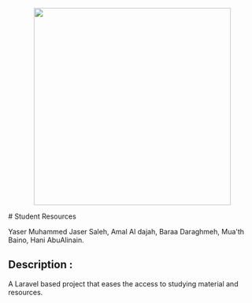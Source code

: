 <p align="center"><img src="https://res.cloudinary.com/dtfbvvkyp/image/upload/v1566331377/laravel-logolockup-cmyk-red.svg" width="400"></p>
# Student Resources

Yaser Muhammed Jaser Saleh,
Amal Al dajah,
Baraa Daraghmeh,
Mua'th Baino,
Hani AbuAlinain.



## **Description :**
A Laravel based project that eases the access to studying material and resources.
